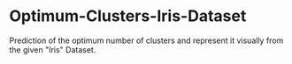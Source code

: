 # Optimum-Clusters-Iris-Dataset
Prediction of the optimum number of clusters and represent it visually from the given "Iris" Dataset.
